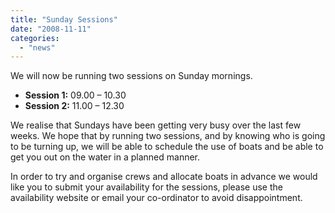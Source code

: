 ```yaml
---
title: "Sunday Sessions"
date: "2008-11-11"
categories: 
  - "news"
---
```


We will now be running two sessions on Sunday mornings.

- **Session 1:** 09.00 – 10.30
- **Session 2:** 11.00 – 12.30

We realise that Sundays have been getting very busy over the last few weeks. We hope that by running two sessions, and by knowing who is going to be turning up, we will be able to schedule the use of boats and be able to get you out on the water in a planned manner.

In order to try and organise crews and allocate boats in advance we would like you to submit your availability for the sessions, please use the availability website or email your co-ordinator to avoid disappointment.
